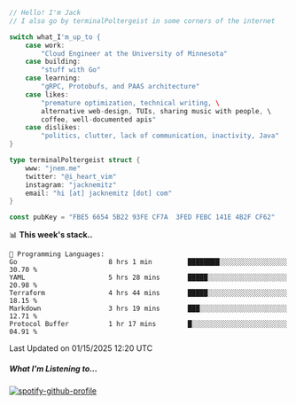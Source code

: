 ```go
// Hello! I'm Jack
// I also go by terminalPoltergeist in some corners of the internet

switch what_I'm_up_to {
    case work:
        "Cloud Engineer at the University of Minnesota"
    case building:
        "stuff with Go"
    case learning:
        "gRPC, Protobufs, and PAAS architecture"
    case likes:
        "premature optimization, technical writing, \
        alternative web-design, TUIs, sharing music with people, \
        coffee, well-documented apis"
    case dislikes:
        "politics, clutter, lack of communication, inactivity, Java"
}

type terminalPoltergeist struct {
    www: "jnem.me"
    twitter: "@i_heart_vim"
    instagram: "jacknemitz"
    email: "hi [at] jacknemitz [dot] com"
}

const pubKey = "FBE5 6654 5B22 93FE CF7A  3FED FEBC 141E 4B2F CF62"
```

<!--START_SECTION:waka-->
📊 **This week's stack..** 

```text
💬 Programming Languages: 
Go                       8 hrs 1 min         ████████░░░░░░░░░░░░░░░░░   30.70 % 
YAML                     5 hrs 28 mins       █████░░░░░░░░░░░░░░░░░░░░   20.98 % 
Terraform                4 hrs 44 mins       █████░░░░░░░░░░░░░░░░░░░░   18.15 % 
Markdown                 3 hrs 19 mins       ███░░░░░░░░░░░░░░░░░░░░░░   12.71 % 
Protocol Buffer          1 hr 17 mins        █░░░░░░░░░░░░░░░░░░░░░░░░   04.91 % 
```


 Last Updated on 01/15/2025 12:20 UTC
<!--END_SECTION:waka-->

##### What I'm Listening to...

[![spotify-github-profile](https://jnem.me/listening-item?maxAge=2592000)](https://jnem.me/listening)
